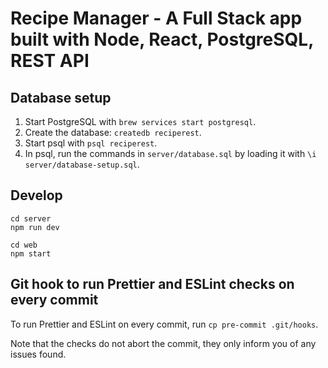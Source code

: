# Recipe Manager - A Full Stack app built with Node, React, PostgreSQL, REST API

## Database setup

1. Start PostgreSQL with `brew services start postgresql`.
2. Create the database: `createdb reciperest`.
3. Start psql with `psql reciperest`.
4. In psql, run the commands in `server/database.sql` by loading it with `\i server/database-setup.sql`.

## Develop

```
cd server
npm run dev
```

```
cd web
npm start
```

## Git hook to run Prettier and ESLint checks on every commit

To run Prettier and ESLint on every commit, run `cp pre-commit .git/hooks`.

Note that the checks do not abort the commit, they only inform you of any issues found.

